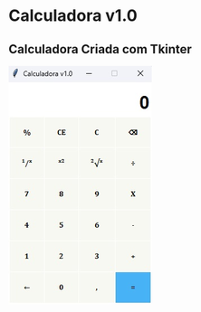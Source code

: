 # Calculadora v1.0

## Calculadora Criada com Tkinter


![Calculadora](https://github.com/RuanRoella/calculadora/blob/main/assets/calculadora.jpg?raw=true)
